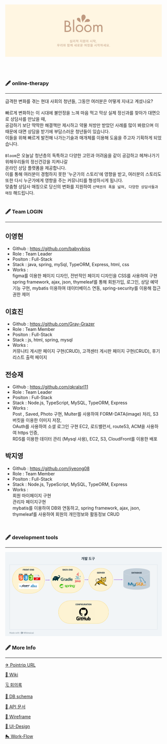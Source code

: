 <p align="center"><img alt="Banner" src=".github/Bloom.png"></p>

<br><br>

### 🖋 online-therapy

***

급격한 변화를 겪는 현대 사회의 청년들, 그동안 여러분은 어떻게 지내고 계셨나요?
<br><br>
빠르게 변화하는 이 시대에 불안정을 느껴 마음 먹고 막상 실제 정신과를 찾아가 대면으로 상담사를 만났을 때,<br>
공감하기 보단 딱딱한 해결책만 제시하고 약물 처방만 받았던 사례를 많이 봐왔으며 이 때문에 대면 상담을 받기에 부담스러운 청년들이 있습니다.<br>
이들을 위해 빠르게 발전해 나가는기술과 매개체를 이용해 도움을 주고자 기획하게 되었습니다.
<br><br>
`Bloom`은 오늘날 청년층의 독특하고 다양한 고민과 어려움을 같이 공감하고 헤쳐나가기 위해우리들의 정신건강을 지켜나갈<br>
온라인 상담 플랫폼을 제공합니다.
<br>이를 통해 여러분이 경험하지 못한 '누군가의 스토리'에 영향을 받고, 여러분의 스토리도 또한 다시 누군가에게 영향을 주는 커뮤니티를 형성하시게 됩니다.
<br>맞춤형 상담사 매칭으로 당신의 변화를 지원하여 `선택권의 폭을 넓혀, 다양한 상담사들과 매칭` 해드립니다.
<br><br>

### 🖋 Team LOGIN

***






## 이영현
* Github : https://github.com/babyybiss
* Role : Team Leader
* Positon : Full-Stack
* Stack : java, spring, mySql, TypeORM, Express, html, css
* Works : <br> figma를 이용한 페이지 디자인, 전반적인 페이지 디자인을 CSS를 사용하여 구현<br> spring framework, ajax, json, thymeleaf를 통해 회원가입, 로그인, 상담 예약 기능 구현, mybatis 이용하여 데이터베이스 연동, spring-security를 이용해 접근권한 제어 



## 이효진
* Github : https://github.com/Gray-Grazer
* Role : Team Member
* Positon : Full-Stack
* Stack : js, html, spring, mysql
* Works :<br>
커뮤니티 게시판 페이지 구현(CRUD), 고객센터 게시판 페이지 구현(CRUD), 후기 리스트 출력 페이지<br>


## 전승재
* Github : https://github.com/qkralsrl11
* Role : Team Leader
* Positon : Full-Stack
* Stack : Node.js, TypeScript, MySQL, TypeORM, Express
* Works : <br>
Post , Saved, Photo 구현, Multer를 사용하여 FORM-DATA(image) 처리, S3버킷을 이용한 이미지 저장,<br> OAuth를 사용하여 소셜 로그인 구현
EC2, 로드밸런서, route53, ACM을 사용하여 https 인증, <br>RDS를 이용한 데이터 관리 (Mysql 사용), EC2, S3, CloudFront를 이용한 배포


## 박지영
* Github : https://github.com/jiyeong08
* Role : Team Member
* Positon : Full-Stack
* Stack : Node.js, TypeScript, MySQL, TypeORM, Express
* Works : <br>회원 마이페이지 구현<br>관리자 페이지구현<br>mybatis를 이용하여 DB와 연동하고, spring framework, ajax, json, thymeleaf를 사용하여 회원의 개인정보와 활동정보 CRUD
 

<br>

### 🖋 development tools

***
<p align="center"><img alt="dev-tools" src=".github/dev-tools.png"></p>


### 🖋 More Info

***
[✈ Pointrip URL](https://pointrip.net)<br>

[👾 Wiki](https://github.com/hi-METAVIRTUAL/Bloom/wiki)

[🗓 회의록](https://github.com/codestates/Pointrip/projects/4)

[🐬 DB schema](https://github.com/codestates/Pointrip/wiki/DB-Schema)

[🐳 API 문서](https://github.com/codestates/Pointrip/wiki/API)

[📐 Wireframe](https://github.com/codestates/Pointrip/wiki/WireFrame)

[🎨 UI-Design](https://github.com/codestates/Pointrip/wiki/UI-Design)

[🛼 Work-Flow](https://github.com/codestates/Pointrip/wiki/WORK-FLOW)

